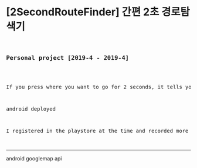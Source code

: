 <h1>[2SecondRouteFinder] 간편 2초 경로탐색기</h1>
<pre>
  <h3>Personal project [2019-4 - 2019-4]</h3>

<p>If you press where you want to go for 2 seconds, it tells you the route in an easy-to-read Korean format and shows you a simple polyline. When I was traveling in Thailand, there was a place I wanted to go nearby, but I didn't know how to get there, and I made it because I was frustrated with the uneven intervals of the buses.</p>
<p>android deployed</p>
<p>I registered in the playstore at the time and recorded more than 100 downloads. Since then, the personal information processing regulations have changed and the distribution has been suspended.</p>
</pre>
  <hr/>
  android
  googlemap api
  <pre>

</pre>


  
